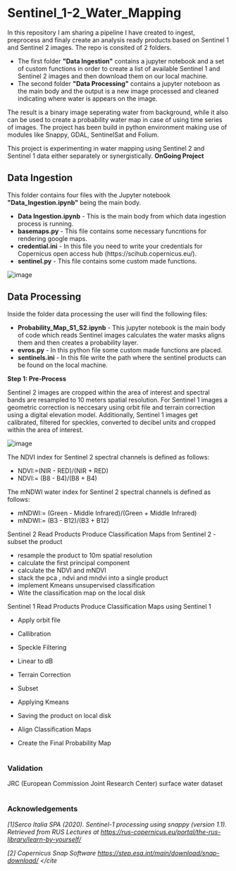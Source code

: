# Sentinel_1-2_Water_Mapping
<p>In this repository I am sharing a pipeline I have created to ingest, preprocess and finaly create an analysis ready products based on Sentinel 1 and Sentinel 2 images.
The repo is consited of 2 folders. 
<ul>
  <li>The first folder <b>"Data Ingestion"</b> contains a jupyter notebook and a set of custom functions in order to create a list of available Sentinel 1 and Sentinel 2 images and then download them on our local machine.</li>
  <li>The second folder <b>"Data Processing"</b> contains a jupyter noteboon as the main body and the output is a new image processed and cleaned indicating where water is appears on the image.</li>
</ul>
The result is a binary image seperating water from background, while it also can be used to create a probability water map in case of using time series of images. The project has been build in python environment making use of modules like Snappy, GDAL, SentinelSat and Folium.</p>

This project is experimenting in water mapping using Sentinel 2 and Sentinel 1 data either separately or synergistically. <b> OnGoing Project </b>

<h2> Data Ingestion </h2>
This folder contains four files with the Jupyter notebook <b>"Data_Ingestion.ipynb"</b> being the main body.
<ul>
  <li><b>Data Ingestion.ipynb</b> - This is the main body from which data ingestion process is running.</li>
  <li><b>basemaps.py</b> - This file contains some necessary funcntions for rendering google maps.</li>
  <li><b>credential.ini</b> - In this file you need to write your credentials for Copernicus open access hub (https://scihub.copernicus.eu/).</li>
  <li><b>sentinel.py</b> - This file contains some custom made functions.</li>
</ul>


![image](https://user-images.githubusercontent.com/23013328/162620579-0863768a-5781-4352-80df-44b209f171c6.png)


<h2> Data Processing </h2>
Inside the folder data processing the user will find the following files:
<ul>
  <li><b>Probability_Map_S1_S2.ipynb</b> - This jupyter notebook is the main body of code which reads Sentinel images calculates the water masks aligns them and then creates a probability layer.</li>
  <li><b>evros.py</b> - In this python file some custom made functions are placed.</li>
  <li><b>sentinels.ini</b> - In this file write the path where the sentinel products can be found on the local machine.</li>
</ul>
<b>Step 1: Pre-Process</b>

<p>Sentinel 2 images are cropped within the area of interest and spectral bands are resampled to 10 meters spatial resolution. For Sentinel 1 images a geometric correction is neccesary using orbit file and terrain correction using a digital elevation model. Additionally, Sentinel 1 images get calibrated, filtered for speckles, converted to decibel units and cropped within the area of interest.</p>

![image](https://user-images.githubusercontent.com/23013328/162620202-17ff4828-fe37-4593-85ac-7d0ffcf74ed0.png)


The NDVI index for Sentinel 2 spectral channels is defined as follows:
  - NDVI∶=(NIR - RED)/(NIR + RED)
  - NDVI∶= (B8 - B4)/(B8 +  B4)

The mNDWI water index for Sentinel 2 spectral channels is defined as follows:
  - mNDWI∶= (Green - Middle Infrared)/(Green + Middle Infrared)
  - mNDWI∶= (B3 - B12)/(B3 + B12)

Sentinel 2
Read Products
Produce Classification Maps from Sentinel 2
-subset the product
- resample the product to 10m spatial resolution
- calculate the first principal component
- calculate the NDVI and mNDVI
- stack the pca , ndvi and mndvi into a single product
- implement Kmeans unsupervised classification
- Wite the classification map on the local disk

Sentinel 1
Read Products
Produce Classification Maps using Sentinel 1
- Apply orbit file
- Callibration
- Speckle Filtering
- Linear to dB
- Terrain Correction
- Subset
- Applying Kmeans
- Saving the product on local disk

- Align Classification Maps
- Create the Final Probability Map


# <h3> Validation </h3>
JRC (European Commission Joint Research Center) surface water dataset

# <h3> Acknowledgements </h3> 

<cite> [1]Serco Italia SPA (2020). Sentinel-1 processing using snappy (version 1.1). Retrieved from RUS
Lectures at https://rus-copernicus.eu/portal/the-rus-library/learn-by-yourself/ </cite>

<cite> [2] Copernicus Snap Software https://step.esa.int/main/download/snap-download/ </cite

